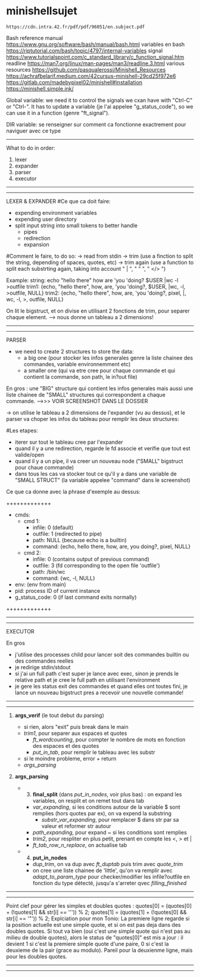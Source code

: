 # minishellsujet

	https://cdn.intra.42.fr/pdf/pdf/96051/en.subject.pdf
Bash reference manual
	https://www.gnu.org/software/bash/manual/bash.html
variables en bash
	https://riptutorial.com/bash/topic/4797/internal-variables
signal
	https://www.tutorialspoint.com/c_standard_library/c_function_signal.htm
readline
	https://man7.org/linux/man-pages/man3/readline.3.html
various resources
	https://github.com/pasqualerossi/Minishell_Resources
	https://achrafbelarif.medium.com/42cursus-minishell-29cd25f972e6
	https://gitlab.com/madebypixel02/minishell#installation
	https://minishell.simple.ink/

Global variable: we need it to control the signals we cxan have with "Ctrl-C" or "Ctrl-\". It has to update a variable (je l'ai appelee "g_status_code"), so we can use it in a function (genre "ft_signal").

DIR variable: se renseigner sur comment ca fonctionne exactrement pour naviguer avec ce type

-------------------------

What to do in order:
1. lexer
2. expander
3. parser
4. executor

-------------------------
-------------------------

LEXER & EXPANDER
#Ce que ca doit faire:
- expending environment variables
- expending user directory
- split input string into small tokens to better handle
	- pipes
	- redirection
	- expansion

#Comment le faire, to do so:
-> read from stdin
-> trim (use a finction to split the string, depending of spaces, quotes, etc)
-> trim again (use a function to split each substrting again, taking into account " | ", " " ", " </> ")

Example:
string: echo "hello      there" how are 'you 'doing? $USER |wc -l >outfile
trim1: {echo, "hello      there", how, are, 'you 'doing?, $USER, |wc, -l, >outfile, NULL}
trim2: {echo, "hello      there", how, are, 'you 'doing?, pixel, |, wc, -l, >, outfile, NULL}

On lit le bigstruct, et on divise en utilisant 2 fonctions de trim, pour separer chaque element.
--> nous donne un tableau a 2 dimensions!


-------------------------
-------------------------


PARSER
- we need to create 2 structures to store the data:
	- a big one (pour stocker les infos generales genre la liste chainee des commandes, variable environnemment etc)
	- a smaller one (qui va etre cree pour chaque commande et qui contient la commande, son path, le in?out file)

En gros : une "BIG" structure qui contient les infos generales mais aussi une liste chainee de "SMALL" structures qui correspondent a chaque commande.
			-->>> VOIR SCREENSHOT DANS LE DOSSIER

-> on utilise le tableau a 2 dimensions de l'expander (vu au dessus), et le parser va choper les infos du tableau pour remplir les deux structures:

#Les etapes:
- iterer sur tout le tableau cree par l'expander
- quand il y a une redirection, regarde le fd associe et verifie que tout est valide/open
- quand il y a un pipe, il va creer un nouveau node ("SMALL" bigstruct pour chaue commande)
- dans tous les cas va stocker tout ce qu'il y a dans une variable de "SMALL STRUCT" (la variable appelee "command" dans le screenshot)

Ce que ca donne avec la phrase d'exemple au dessus:

+++++++++++++

- cmds:
	- cmd 1:
		- infile: 0 (default)
		- outfile: 1 (redirected to pipe)
		- path: NULL (because echo is a builtin)
		- command: {echo, hello there, how, are, you doing?, pixel, NULL}
	- cmd 2:
		- infile: 0 (contains output of previous command)
		- outfile: 3 (fd corresponding to the open file 'outfile')
		- path: /bin/wc
		- command: {wc, -l, NULL}
-  env: (env from main)
-  pid: process ID of current instance
-  g_status_code: 0 (if last command exits normally)

+++++++++++++



-------------------------
-------------------------


EXECUTOR 

En gros
- j'utilise des processes child pour lancer soit des commandes builtin ou des commandes reelles
- je redirige stdin/stdout
- si j'ai un full path c'est super je lance avec exec, sinon je prends le relative path et je cree le full path en utilisant l'environment
- je gere les status exit des commandes et quand elles ont toutes fini, je lance un nouveau bigstruct pres a recevoir une nouvelle commande!

-------------------------
-------------------------

1. **args_verif** (le tout debut du parsing)
	- si rien, alors "exit" puis break dans le main
	- *trim1*, pour separer aux espaces et quotes
		- *ft_wordcounting*, pour compter le nombre de mots en fonction des espaces et des quotes
		- *put_in_tab*, pour remplir le tableau avec les substr
	- si le moindre probleme, error + return
	- *args_parsing*
2. **args_parsing**

	- 3. **final_split** (dans *put_in_nodes*, voir plus bas) : on expand les variables, on resplit et on remet tout dans tab
		- *var_expanding*, si les conditions autour de la variable $ sont remplies (hors quotes par ex), on va expend la substring
			- *substr_var_expanding*, pour remplacer $ dans str par sa valeur et reformer str autour
		- *path_expanding*, pour expand ~ si les conditions sont remplies
		- *trim2*, pour respliter en plus petit, prenant en compte les <, > et |
		- *ft_tab_row_n_replace*, on actualise tab
	- 4. **put_in_nodes**
		- *dup_trim*, on va dup avec *ft_duptab* puis trim avec *quote_trim*
		- on cree une liste chainee de 'little', qu'on va remplir avec *adapt_to_param_type* pour checker/modifier les infile?outfile en fonction du type détecté, jusqu'a s'arreter qvec *filling_finished*


_____________________
_____________________
Point clef pour gérer les simples et doubles quotes :
		quotes[0] = (quotes[0] + (!quotes[1] && str[i] == '\'')) % 2;
		quotes[1] = (quotes[1] + (!quotes[0] && str[i] == '\"')) % 2;
Explciation pour mon Tonio: La premiere ligne regarde si la position actuelle est une simple quote, et si on est pas deja dans des doubles quotes. Si tout va bien (oui c'est une simple quote qui n'est pas au milieu de double quotes), alors le status de "quotes[0]" est mis a jour : il devient 1 si c'est la premiere simple quote d'une paire, 0 si c'est la deuxieme de la pair (grace au modulo).
Pareil pour la deuxienme ligne, mais pour les doubles quotes.
_____________________
_____________________
